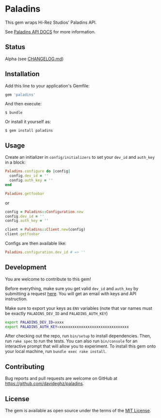 # Paladins

This gem wraps Hi-Rez Studios' Paladins API.

See [Paladins API DOCS](https://docs.google.com/document/d/1OFS-3ocSx-1Rvg4afAnEHlT3917MAK_6eJTR6rzr-BM) for more information.

## Status

Alpha (see [CHANGELOG.md](https://github.com/davideghz/paladins/blob/master/CHANGELOG.md))

## Installation

Add this line to your application's Gemfile:

```ruby
gem 'paladins'
```

And then execute:

    $ bundle

Or install it yourself as:

    $ gem install paladins

## Usage

Create an initializer in `config/initializers` to set your `dev_id` and `auth_key` in a block:

```ruby
Paladins.configure do |config|
  config.dev_id = ''
  config.auth_key = ''
end

Paladins.getfoobar
```

or

```ruby
config = Paladins::Configuration.new
config.dev_id = ''
config.auth_key = ''

client = Paladins::Client.new(config)
client.getfoobar
```

Configs are then available like:

```ruby
Paladins.configuration.dev_id # => ''
```

## Development

You are welcome to contribute to this gem!

Before everything, make sure you get valid `dev_id` and `auth_key` by submitting a request [here](https://fs12.formsite.com/HiRez/form48/secure_index.html). You will get an email with keys and API instruction.

Make sure to export your keys as `ENV` variables (note that var names must be exactly `PALADINS_DEV_ID` and `PALADINS_AUTH_KEY`)

```bash
export PALADINS_DEV_ID=xxxx
export PALADINS_AUTH_KEY=xxxxxxxxxxxxxxxxxxxxxxxxxxxxxxxx
```

After checking out the repo, run `bin/setup` to install dependencies. Then, run `rake spec` to run the tests. You can also run `bin/console` for an interactive prompt that will allow you to experiment. To install this gem onto your local machine, run `bundle exec rake install`.

## Contributing

Bug reports and pull requests are welcome on GitHub at https://github.com/davideghz/paladins.

## License

The gem is available as open source under the terms of the [MIT License](https://opensource.org/licenses/MIT).
